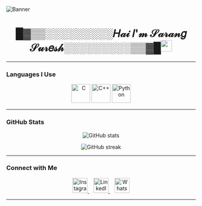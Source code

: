 

![Banner](https://raw.githubusercontent.com/sarangsuresh-creator/sarangsuresh-creator/main/Github.gif)



<h1 align="center">█▓▒▒░░░░░░░░░𝐻𝒶𝒾 𝐼'𝓂 𝒮𝒶𝓇𝒶𝓃𝑔 𝒮𝓊𝓇𝑒𝓈𝒽░░░░░░░░░▒▒▓█<img src="https://media.giphy.com/media/hvRJCLFzcasrR4ia7z/giphy.gif" width="30px"/></h1>

<p align="center">
  <a href="https://github.com/sarangsuresh">
   
  </a>
</p>

---

### Languages I Use

<p align="center">
  <img src="https://cdn.jsdelivr.net/gh/devicons/devicon/icons/c/c-original.svg" width="50" height="50" alt="C" />
  <img src="https://cdn.jsdelivr.net/gh/devicons/devicon/icons/cplusplus/cplusplus-original.svg" width="50" height="50" alt="C++" />
  <img src="https://cdn.jsdelivr.net/gh/devicons/devicon/icons/python/python-original.svg" width="50" height="50" alt="Python" />
</p>

---




### GitHub Stats

<p align="center">
  <img src="https://github-readme-stats.vercel.app/api?username=sarangsuresh&show_icons=true&theme=radical" alt="GitHub stats" />
</p>

<p align="center">
  <img src="https://github-readme-streak-stats.herokuapp.com?user=sarangsuresh&theme=radical" alt="GitHub streak" />
</p>

---

### Connect with Me

<p align="center">
  <a href="https://www.instagram.com/sureshsarang44?igsh=bTd3ZWh5a2ZrcHc4" target="_blank">
    <img src="https://img.icons8.com/ios-filled/50/ffffff/instagram-new.png" width="40" alt="Instagram" />
  </a>
  &nbsp;&nbsp;
  <a href="https://www.linkedin.com/in/sarangsuresh-creator?utm_source=share&utm_campaign=share_via&utm_content=profile&utm_medium=android_app" target="_blank">
    <img src="https://img.icons8.com/ios-filled/50/ffffff/linkedin.png" width="40" alt="LinkedIn" />
  </a>
  &nbsp;&nbsp;
  <a href="https://wa.me/8075879037" target="_blank">
    <img src="https://img.icons8.com/ios-filled/50/ffffff/whatsapp.png" width="40" alt="WhatsApp" />
  </a>
</p>


---

